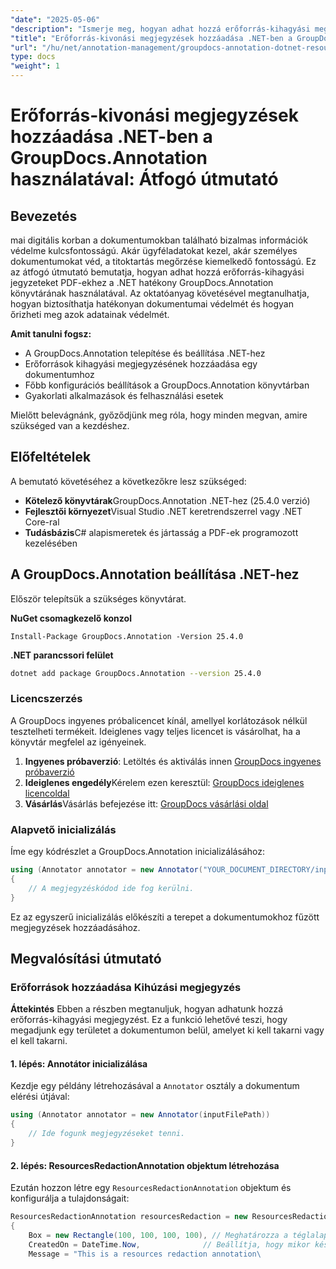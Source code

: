 ```yaml
---
"date": "2025-05-06"
"description": "Ismerje meg, hogyan adhat hozzá erőforrás-kihagyási megjegyzéseket PDF-ekhez a GroupDocs.Annotation for .NET használatával. Védje meg az érzékeny információkat és fokozza a dokumentumok biztonságát ezzel a részletes útmutatóval."
"title": "Erőforrás-kivonási megjegyzések hozzáadása .NET-ben a GroupDocs.Annotation használatával – Átfogó útmutató"
"url": "/hu/net/annotation-management/groupdocs-annotation-dotnet-resource-redaction/"
type: docs
"weight": 1
---
```


# Erőforrás-kivonási megjegyzések hozzáadása .NET-ben a GroupDocs.Annotation használatával: Átfogó útmutató

## Bevezetés

mai digitális korban a dokumentumokban található bizalmas információk védelme kulcsfontosságú. Akár ügyféladatokat kezel, akár személyes dokumentumokat véd, a titoktartás megőrzése kiemelkedő fontosságú. Ez az átfogó útmutató bemutatja, hogyan adhat hozzá erőforrás-kihagyási jegyzeteket PDF-ekhez a .NET hatékony GroupDocs.Annotation könyvtárának használatával. Az oktatóanyag követésével megtanulhatja, hogyan biztosíthatja hatékonyan dokumentumai védelmét és hogyan őrizheti meg azok adatainak védelmét.

**Amit tanulni fogsz:**
- A GroupDocs.Annotation telepítése és beállítása .NET-hez
- Erőforrások kihagyási megjegyzésének hozzáadása egy dokumentumhoz
- Főbb konfigurációs beállítások a GroupDocs.Annotation könyvtárban
- Gyakorlati alkalmazások és felhasználási esetek

Mielőtt belevágnánk, győződjünk meg róla, hogy minden megvan, amire szükséged van a kezdéshez.

## Előfeltételek

A bemutató követéséhez a következőkre lesz szükséged:

- **Kötelező könyvtárak**GroupDocs.Annotation .NET-hez (25.4.0 verzió)
- **Fejlesztői környezet**Visual Studio .NET keretrendszerrel vagy .NET Core-ral
- **Tudásbázis**C# alapismeretek és jártasság a PDF-ek programozott kezelésében

## A GroupDocs.Annotation beállítása .NET-hez

Először telepítsük a szükséges könyvtárat.

**NuGet csomagkezelő konzol**
```shell
Install-Package GroupDocs.Annotation -Version 25.4.0
```

**\.NET parancssori felület**
```bash
dotnet add package GroupDocs.Annotation --version 25.4.0
```

### Licencszerzés

A GroupDocs ingyenes próbalicencet kínál, amellyel korlátozások nélkül tesztelheti termékeit. Ideiglenes vagy teljes licencet is vásárolhat, ha a könyvtár megfelel az igényeinek.

1. **Ingyenes próbaverzió**: Letöltés és aktiválás innen [GroupDocs ingyenes próbaverzió](https://releases.groupdocs.com/annotation/net/)
2. **Ideiglenes engedély**Kérelem ezen keresztül: [GroupDocs ideiglenes licencoldal](https://purchase.groupdocs.com/temporary-license/)
3. **Vásárlás**Vásárlás befejezése itt: [GroupDocs vásárlási oldal](https://purchase.groupdocs.com/buy)

### Alapvető inicializálás

Íme egy kódrészlet a GroupDocs.Annotation inicializálásához:

```csharp
using (Annotator annotator = new Annotator("YOUR_DOCUMENT_DIRECTORY/input.pdf"))
{
    // A megjegyzéskódod ide fog kerülni.
}
```

Ez az egyszerű inicializálás előkészíti a terepet a dokumentumokhoz fűzött megjegyzések hozzáadásához.

## Megvalósítási útmutató

### Erőforrások hozzáadása Kihúzási megjegyzés

**Áttekintés**
Ebben a részben megtanuljuk, hogyan adhatunk hozzá erőforrás-kihagyási megjegyzést. Ez a funkció lehetővé teszi, hogy megadjunk egy területet a dokumentumon belül, amelyet ki kell takarni vagy el kell takarni.

#### 1. lépés: Annotátor inicializálása
Kezdje egy példány létrehozásával a `Annotator` osztály a dokumentum elérési útjával:

```csharp
using (Annotator annotator = new Annotator(inputFilePath))
{
    // Ide fogunk megjegyzéseket tenni.
}
```

#### 2. lépés: ResourcesRedactionAnnotation objektum létrehozása
Ezután hozzon létre egy `ResourcesRedactionAnnotation` objektum és konfigurálja a tulajdonságait:

```csharp
ResourcesRedactionAnnotation resourcesRedaction = new ResourcesRedactionAnnotation
{
    Box = new Rectangle(100, 100, 100, 100), // Meghatározza a téglalap alakú területet a kihagyáshoz
    CreatedOn = DateTime.Now,              // Beállítja, hogy mikor készült ez a jegyzet
    Message = "This is a resources redaction annotation\